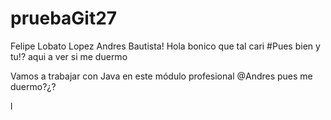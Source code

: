 # pruebaGit27
Felipe Lobato Lopez Andres Bautista!
Hola bonico
que tal cari
#Pues bien y tu!? aqui a ver si me duermo

Vamos a trabajar con Java en este módulo profesional
@Andres pues me duermo?¿?

l
